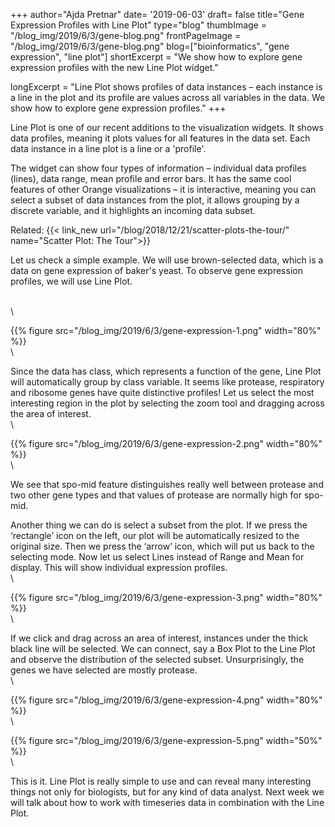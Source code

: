 +++
author="Ajda Pretnar"
date= '2019-06-03'
draft= false
title="Gene Expression Profiles with Line Plot"
type="blog"
thumbImage = "/blog_img/2019/6/3/gene-blog.png"
frontPageImage = "/blog_img/2019/6/3/gene-blog.png"
blog=["bioinformatics", "gene expression", "line plot"]
shortExcerpt = "We show how to explore gene expression profiles with the new Line Plot widget."

longExcerpt = "Line Plot shows profiles of data instances – each instance is a line in the plot and its profile are values across all variables in the data. We show how to explore gene expression profiles."
+++

Line Plot is one of our recent additions to the visualization widgets. It shows data profiles, meaning it plots values for all features in the data set. Each data instance in a line plot is a line or a 'profile'.

The widget can show four types of information – individual data profiles (lines), data range, mean profile and error bars. It has the same cool features of other Orange visualizations – it is interactive, meaning you can select a subset of data instances from the plot, it allows grouping by a discrete variable, and it highlights an incoming data subset.

Related: {{< link_new url="/blog/2018/12/21/scatter-plots-the-tour/" name="Scatter Plot: The Tour">}}


Let us check a simple example. We will use brown-selected data, which is a data on gene expression of baker's yeast. To observe gene expression profiles, we will use Line Plot.

\
\

{{% figure src="/blog_img/2019/6/3/gene-expression-1.png" width="80%" %}}
\
\


Since the data has class, which represents a function of the gene, Line Plot will automatically group by class variable. It seems like protease, respiratory and ribosome genes have quite distinctive profiles! Let us select the most interesting region in the plot by selecting the zoom tool and dragging across the area of interest.
\
\


{{% figure src="/blog_img/2019/6/3/gene-expression-2.png" width="80%" %}}
\
\

We see that spo-mid feature distinguishes really well between protease and two other gene types and that values of protease are normally high for spo-mid.

Another thing we can do is select a subset from the plot. If we press the ‘rectangle’ icon on the left, our plot will be automatically resized to the original size. Then we press the ‘arrow’ icon, which will put us back to the selecting mode. Now let us select Lines instead of Range and Mean for display. This will show individual expression profiles.
\
\


{{% figure src="/blog_img/2019/6/3/gene-expression-3.png" width="80%" %}}
\
\

If we click and drag across an area of interest, instances under the thick black line will be selected. We can connect, say a Box Plot to the Line Plot and observe the distribution of the selected subset. Unsurprisingly, the genes we have selected are mostly protease.
\
\

{{% figure src="/blog_img/2019/6/3/gene-expression-4.png" width="80%" %}}
\
\

{{% figure src="/blog_img/2019/6/3/gene-expression-5.png" width="50%" %}}
\
\

This is it. Line Plot is really simple to use and can reveal many interesting things not only for biologists, but for any kind of data analyst. Next week we will talk about how to work with timeseries data in combination with the Line Plot.


